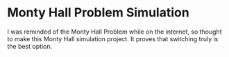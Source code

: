 # Monty Hall Problem Simulation
I was reminded of the Monty Hall Problem while on the internet, so thought to make this Monty Hall simulation project. It proves that switching truly is the best option.
